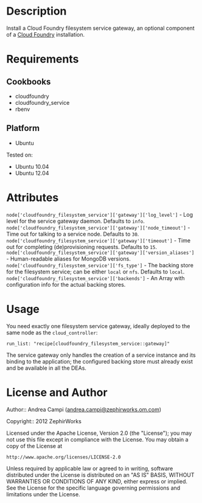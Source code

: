 Description
===========

Install a Cloud Foundry filesystem service gateway, an optional component of a
[Cloud Foundry](http://www.cloudfoundry.org) installation.

Requirements
============

Cookbooks
---------

* cloudfoundry
* cloudfoundry\_service
* rbenv

Platform
--------

* Ubuntu

Tested on:

* Ubuntu 10.04
* Ubuntu 12.04

Attributes
==========

`node['cloudfoundry_filesystem_service']['gateway']['log_level']` - Log level for
the service gateway daemon. Defaults to `info`.
`node['cloudfoundry_filesystem_service']['gateway']['node_timeout']` - Time out
for talking to a service node. Defaults to `30`.
`node['cloudfoundry_filesystem_service']['gateway']['timeout']` - Time out for
completing (de)provisioning requests. Defaults to `15`.
`node['cloudfoundry_filesystem_service']['gateway']['version_aliases']` -
Human-readable aliases for MongoDB versions.
`node['cloudfoundry_filesystem_service']['fs_type']` - The backing store for
the filesystem service; can be either `local` or `nfs`. Defaults to `local`.
`node['cloudfoundry_filesystem_service']['backends']` - An Array with
configuration info for the actual backing stores.

Usage
=====

You need exactly one filesystem service gateway, ideally deployed to the same
node as the `cloud_controller`:

    run_list: "recipe[cloudfoundry_filesystem_service::gateway]"

The service gateway only handles the creation of a service instance and its
binding to the application; the configured backing store must already exist
and be available in all the DEAs.

License and Author
==================

Author:: Andrea Campi (<andrea.campi@zephirworks.om.com>)

Copyright:: 2012 ZephirWorks

Licensed under the Apache License, Version 2.0 (the "License");
you may not use this file except in compliance with the License.
You may obtain a copy of the License at

    http://www.apache.org/licenses/LICENSE-2.0

Unless required by applicable law or agreed to in writing, software
distributed under the License is distributed on an "AS IS" BASIS,
WITHOUT WARRANTIES OR CONDITIONS OF ANY KIND, either express or implied.
See the License for the specific language governing permissions and
limitations under the License.
